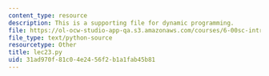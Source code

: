 ```yaml
---
content_type: resource
description: This is a supporting file for dynamic programming.
file: https://ol-ocw-studio-app-qa.s3.amazonaws.com/courses/6-00sc-introduction-to-computer-science-and-programming-spring-2011/31ad970f81c04e2456f2b1a1fab45b81_lec23.py
file_type: text/python-source
resourcetype: Other
title: lec23.py
uid: 31ad970f-81c0-4e24-56f2-b1a1fab45b81
---
```

